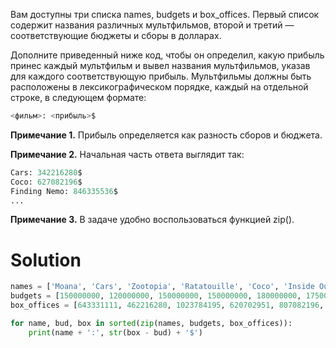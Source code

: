 Вам доступны три списка names, budgets и box_offices. Первый список содержит названия различных мультфильмов, второй и
третий — соответствующие бюджеты и сборы в долларах.

Дополните приведенный ниже код, чтобы он определил, какую прибыль принес каждый мультфильм и вывел названия
мультфильмов, указав для каждого соответствующую прибыль. Мультфильмы должны быть расположены в лексикографическом
порядке, каждый на отдельной строке, в следующем формате:

```python
<фильм>: <прибыль>$
```

**Примечание 1.** Прибыль определяется как разность сборов и бюджета.

**Примечание 2.** Начальная часть ответа выглядит так:

```python
Cars: 342216280$
Coco: 627082196$
Finding Nemo: 846335536$
...
```

**Примечание 3.** В задаче удобно воспользоваться функцией zip().

# Solution

```python
names = ['Moana', 'Cars', 'Zootopia', 'Ratatouille', 'Coco', 'Inside Out', 'Finding Nemo', 'Frozen']
budgets = [150000000, 120000000, 150000000, 150000000, 180000000, 175000000, 94000000, 150000000]
box_offices = [643331111, 462216280, 1023784195, 620702951, 807082196, 857611174, 940335536, 1280802282]

for name, bud, box in sorted(zip(names, budgets, box_offices)):
    print(name + ':', str(box - bud) + '$')
```